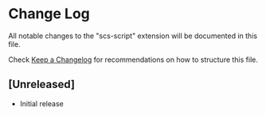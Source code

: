 # Change Log

All notable changes to the "scs-script" extension will be documented in this file.

Check [Keep a Changelog](http://keepachangelog.com/) for recommendations on how to structure this file.

## [Unreleased]

- Initial release